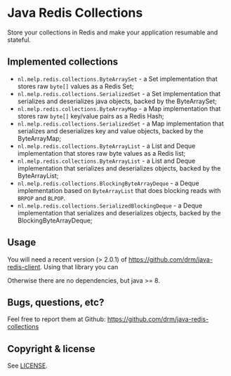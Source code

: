 # Java Redis Collections

Store your collections in Redis and make your application resumable and stateful.

## Implemented collections

* `nl.melp.redis.collections.ByteArraySet` - a Set implementation that stores raw `byte[]` values as a Redis Set;
* `nl.melp.redis.collections.SerializedSet` - a Set implementation that serializes and deserializes java objects, 
   backed by the ByteArraySet;
* `nl.melp.redis.collections.ByteArrayMap` - a Map implementation that stores raw `byte[]` key/value pairs as a Redis Hash;
* `nl.melp.redis.collections.SerializedSet` - a Map implementation that serializes and deserializes key and value objects, 
   backed by the ByteArrayMap;
* `nl.melp.redis.collections.ByteArrayList` - a List and Deque implementation that stores raw byte values as a Redis list;
* `nl.melp.redis.collections.ByteArrayList` - a List and Deque implementation that serializes and deserializes objects, 
  backed by the ByteArrayList;
* `nl.melp.redis.collections.BlockingByteArrayDeque` - a Deque implementation based on `ByteArrayList` that does blocking reads with `BRPOP` and `BLPOP`.
* `nl.melp.redis.collections.SerializedBlockingDeque` - a Deque implementation that serializes and deserializes objects, 
  backed by the BlockingByteArrayDeque;

## Usage

You will need a recent version (> 2.0.1) of https://github.com/drm/java-redis-client. Using
that library you can 

Otherwise there are no dependencies, but java >= 8.

## Bugs, questions, etc?

Feel free to report them at Github: https://github.com/drm/java-redis-collections

## Copyright & license

See [LICENSE](LICENSE).
